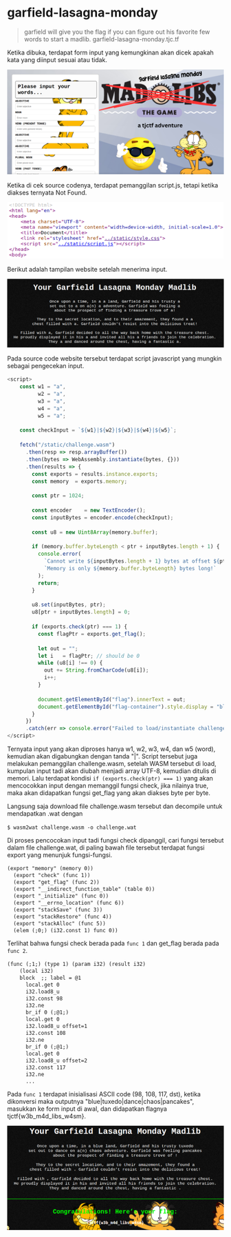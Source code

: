 # garfield-lasagna-monday

> garfield will give you the flag if you can figure out his favorite few words to start a madlib.
garfield-lasagna-monday.tjc.tf

Ketika dibuka, terdapat form input yang kemungkinan akan dicek apakah kata yang diinput sesuai atau tidak.

![](images/chall.png)

Ketika di cek source codenya, terdapat pemanggilan script.js, tetapi ketika diakses ternyata Not Found.

![](images/source-code.png)

Berikut adalah tampilan website setelah menerima input.

![](images/web.png)

Pada source code website tersebut terdapat script javascript yang mungkin sebagai pengecekan input.

```javascript
<script>
    const w1 = "a",
          w2 = "a",
          w3 = "a",
          w4 = "a",
          w5 = "a";
  
    const checkInput = `${w1}|${w2}|${w3}|${w4}|${w5}`;
  
    fetch("/static/challenge.wasm")
      .then(resp => resp.arrayBuffer())
      .then(bytes => WebAssembly.instantiate(bytes, {}))
      .then(results => {
        const exports = results.instance.exports;
        const memory  = exports.memory;

        const ptr = 1024;
  
        const encoder    = new TextEncoder();
        const inputBytes = encoder.encode(checkInput);

        const u8 = new Uint8Array(memory.buffer);
  
        if (memory.buffer.byteLength < ptr + inputBytes.length + 1) {
          console.error(
            `Cannot write ${inputBytes.length + 1} bytes at offset ${ptr}. ` +
            `Memory is only ${memory.buffer.byteLength} bytes long!`
          );
          return;
        }
  
        u8.set(inputBytes, ptr);
        u8[ptr + inputBytes.length] = 0;
  
        if (exports.check(ptr) === 1) {
          const flagPtr = exports.get_flag();
  
          let out = "";
          let i   = flagPtr; // should be 0
          while (u8[i] !== 0) {
            out += String.fromCharCode(u8[i]);
            i++;
          }
  
          document.getElementById("flag").innerText = out;
          document.getElementById("flag-container").style.display = "block";
        }
      })
      .catch(err => console.error("Failed to load/instantiate challenge.wasm:", err));
</script>
```

Ternyata input yang akan diproses hanya w1, w2, w3, w4, dan w5 (word), kemudian akan digabungkan dengan tanda "|". Script tersebut juga melakukan pemanggilan challenge.wasm, setelah WASM tersebut di load, kumpulan input tadi akan diubah menjadi array UTF-8, kemudian ditulis di memori. Lalu terdapat kondisi `if (exports.check(ptr) === 1)` yang akan mencocokkan input dengan memanggil fungsi check, jika nilainya true, maka akan didapatkan fungsi get_flag yang akan diakses byte per byte.

Langsung saja download file challenge.wasm tersebut dan decompile untuk mendapatkan .wat dengan

`$ wasm2wat challenge.wasm -o challenge.wat` 

Di proses pencocokan input tadi fungsi check dipanggil, cari fungsi tersebut dalam file challenge.wat, di paling bawah file tersebut terdapat fungsi export yang menunjuk fungsi-fungsi.

```
(export "memory" (memory 0))
  (export "check" (func 1))
  (export "get_flag" (func 2))
  (export "__indirect_function_table" (table 0))
  (export "_initialize" (func 0))
  (export "__errno_location" (func 6))
  (export "stackSave" (func 3))
  (export "stackRestore" (func 4))
  (export "stackAlloc" (func 5))
  (elem (;0;) (i32.const 1) func 0))
```

Terlihat bahwa fungsi check berada pada `func 1` dan get_flag berada pada `func 2`.

```
(func (;1;) (type 1) (param i32) (result i32)
    (local i32)
    block  ;; label = @1
      local.get 0
      i32.load8_u
      i32.const 98
      i32.ne
      br_if 0 (;@1;)
      local.get 0
      i32.load8_u offset=1
      i32.const 108
      i32.ne
      br_if 0 (;@1;)
      local.get 0
      i32.load8_u offset=2
      i32.const 117
      i32.ne
      ...
```

Pada `func 1` terdapat inisialisasi ASCII code (98, 108, 117, dst), ketika dikonversi maka outputnya "blue|tuxedo|dance|chaos|pancakes", masukkan ke form input di awal, dan didapatkan flagnya tjctf{w3b_m4d_libs_w4sm}.

![](images/flag.png)